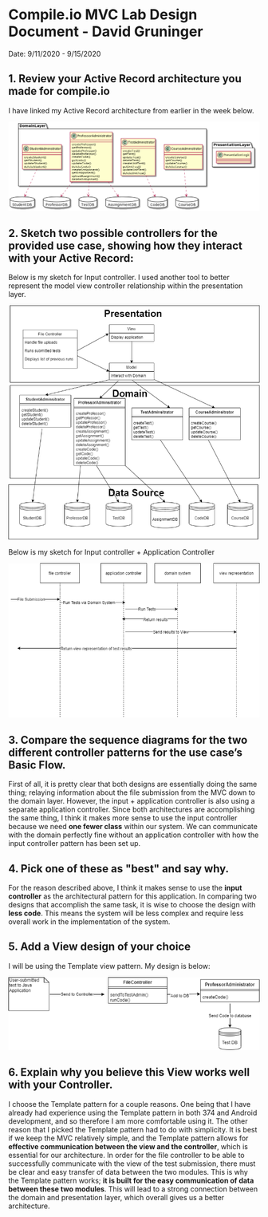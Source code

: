 # Compile.io MVC Lab Design Document - David Gruninger

Date: 9/11/2020 - 9/15/2020

## 1. Review your Active Record architecture you made for compile.io

I have linked my Active Record architecture from earlier in the week below.

![Mod View](images/ActiveRecord.png)

## 2. Sketch two possible controllers for the provided use case, showing how they interact with your Active Record:

Below is my sketch for Input controller. I used another tool to better represent the model view controller relationship within the presentation layer.

![Mod View](images/InputController.png)

Below is my sketch for Input controller + Application Controller

![Mod View](images/InputApplicationController.png)

## 3. Compare the sequence diagrams for the two different controller patterns for the use case’s Basic Flow.

First of all, it is pretty clear that both designs are essentially doing the same thing; relaying information about the file submission from the MVC down to the domain layer.
However, the input + application controller is also using a separate application controller. Since both architectures are accomplishing the same thing, I think
it makes more sense to use the input controller because we need **one fewer class** within our system. We can communicate with the domain perfectly fine
without an application controller with how the input controller pattern has been set up.

## 4. Pick one of these as "best" and say why.

For the reason described above, I think it makes sense to use the **input controller** as the architectural pattern for this application. In comparing two designs
that accomplish the same task, it is wise to choose the design with **less code**. This means the system will be less complex and require less overall work in the
implementation of the system.

## 5. Add a View design of your choice

I will be using the Template view pattern. My design is below:

![Mod View](images/TemplateView.png)

## 6. Explain why you believe this View works well with your Controller.

I choose the Template pattern for a couple reasons. One being that I have already had experience using the Template pattern in both 374 and Android development,
and so therefore I am more comfortable using it. The other reason that I picked the Template pattern had to do with simplicity. It is best if we keep the MVC
relatively simple, and the Template pattern allows for **effective communication between the view and the controller**, which is essential for our architecture. In order
for the file controller to be able to successfully communicate with the view of the test submission, there must be clear and easy transfer of data between the
two modules. This is why the Template pattern works; **it is built for the easy communication of data between these two modules**. This will lead to a strong
connection between the domain and presentation layer, which overall gives us a better architecture.
